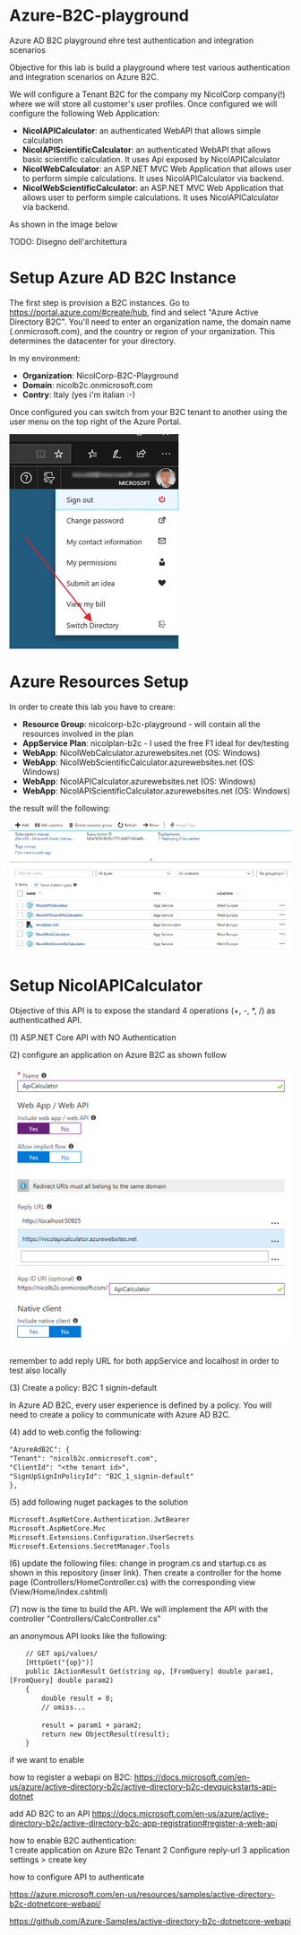 # Azure-B2C-playground
Azure AD B2C playground ehre test authentication and integration scenarios

Objective for this lab is build a playground where test various authentication and integration scenarios on Azure B2C.

We will configure a Tenant B2C for the company my NicolCorp company(!) where we will store all customer's user profiles. Once configured we will configure the following Web Application:

* 	**NicolAPICalculator**: an authenticated WebAPI that allows simple calculation
* 	**NicolAPIScientificCalculator**: an authenticated WebAPI that allows basic scientific calculation. It uses Api exposed by NicolAPICalculator
* 	**NicolWebCalculator**: an ASP.NET MVC Web Application that allows user to perform simple calculations. It uses NicolAPICalculator via backend.
* 	**NicolWebScientificCalculator**:  an ASP.NET MVC Web Application that allows user to perform simple calculations. It uses NicolAPICalculator via backend.

As shown in the image below

TODO: Disegno dell'architettura

# Setup Azure AD B2C Instance

The first step is provision a B2C instances. Go to https://portal.azure.com/#create/hub, find and select "Azure Active Directory B2C". You'll need to enter an organization name, the domain name (.onmicrosoft.com), and the country or region of your organization. This determines the datacenter for your directory.

In my environment:

* 	**Organization**: NicolCorp-B2C-Playground
* 	**Domain**: nicolb2c.onmicrosoft.com
* 	**Contry**: Italy (yes i'm italian :-)
	
Once configured you can switch from your B2C tenant to another using the user menu on the top right of the Azure Portal.

![change directory](assets/img01.png)

# Azure Resources Setup

In order to create this lab you have to creare:

* **Resource Group**: nicolcorp-b2c-playground - will contain all the resources involved in the plan
* **AppService Plan**: nicolplan-b2c - I used the free F1 ideal for dev/testing
* **WebApp**: NicolWebCalculator.azurewebsites.net (OS: Windows)
* **WebApp**: NicolWebScientificCalculator.azurewebsites.net (OS: Windows)
* **WebApp**: NicolAPICalculator.azurewebsites.net (OS: Windows)
* **WebApp**: NicolAPIScientificCalculator.azurewebsites.net (OS: Windows)
 
the result will the following:

![resource group](assets/img02.png)

# Setup NicolAPICalculator

Objective of this API is to expose the standard 4 operations (+, -, *, /) as authenticathed API.
  
(1)  ASP.NET Core API with NO Authentication


(2) configure an application on Azure B2C as shown follow

![Create Application](assets/img03.png)
  
  remember to add reply URL for both appService and localhost in order to test also locally
  
(3) Create a policy: B2C 1 signin-default

In Azure AD B2C, every user experience is defined by a policy. You will need to create a policy to communicate with Azure AD B2C. 
  
(4) add to web.config the following:

	"AzureAdB2C": {
	"Tenant": "nicolb2c.onmicrosoft.com",
	"ClientId": "<the tenant id>",
	"SignUpSignInPolicyId": "B2C_1_signin-default"
	},

(5) add following nuget packages to the solution

	Microsoft.AspNetCore.Authentication.JwtBearer
	Microsoft.AspNetCore.Mvc
	Microsoft.Extensions.Configuration.UserSecrets
	Microsoft.Extensions.SecretManager.Tools

(6) update the following files:
change in program.cs and startup.cs as shown in this repository (inser link). Then create a controller for the home page (Controllers/HomeController.cs) with the corresponding view (View/Home/index.cshtml)

(7) now is the time to build the API. We will implement the API with the controller "Controllers/CalcController.cs"

an anonymous API looks like the following:

		// GET api/values/
        [HttpGet("{op}")]
        public IActionResult Get(string op, [FromQuery] double param1, [FromQuery] double param2)
        {
            double result = 0;
			// omiss...
			
			result = param1 + param2;
            return new ObjectResult(result);
        }

if we want to enable 


 
how to register a webapi on B2C: 
https://docs.microsoft.com/en-us/azure/active-directory-b2c/active-directory-b2c-devquickstarts-api-dotnet 
  
  add AD B2C to an API
  https://docs.microsoft.com/en-us/azure/active-directory-b2c/active-directory-b2c-app-registration#register-a-web-api
  
  
  
  
  how to enable B2C authentication:  
  1 create application on Azure B2c Tenant
  2 Configure reply-url
  3 application settings > create key
 
 how to configure API to authenticate
 
  
  
  
https://azure.microsoft.com/en-us/resources/samples/active-directory-b2c-dotnetcore-webapi/ 

https://github.com/Azure-Samples/active-directory-b2c-dotnetcore-webapi